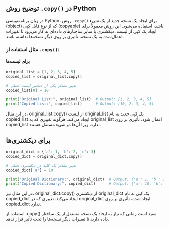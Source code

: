 ## توضیح روش `.copy()` در Python

در زبان برنامه‌نویسی Python، روش `.copy()` برای ایجاد یک نسخه جدید از یک شیء (object) که از نوع قابل کپی (copyable) باشد، استفاده می‌شود. این روش معمولاً برای ایجاد یک کپی از لیست، دیکشنری یا سایر ساختارهای داده‌ای به کار می‌رود تا تغییرات اعمال‌شده به یک نسخه، تأثیری بر روی دیگر نسخه‌ها نداشته باشد.

### مثال استفاده از `.copy()`:

#### برای لیست‌ها
```python
original_list = [1, 2, 3, 4, 5]
copied_list = original_list.copy()

# تغییر مقدار یکی از عناصر لیست اصلی
copied_list[0] = 10

print("Original List:", original_list)  # Output: [1, 2, 3, 4, 5]
print("Copied List:", copied_list)      # Output: [10, 2, 3, 4, 5]

```

در این مثال، original_list.copy() از لیست original_list یک کپی جدید به نام copied_list ایجاد می‌کند. هرگونه تغییری که به original_list اعمال شود، تأثیری بر روی copied_list ندارد، زیرا آن‌ها دو شیء مستقل هستند.


## برای دیکشنری‌ها

```python
original_dict = {'a': 1, 'b': 2, 'c': 3}
copied_dict = original_dict.copy()

# تغییر مقدار یک کلید در دیکشنری اصلی
copied_dict['a'] = 10

print("Original Dictionary:", original_dict)  # Output: {'a': 1, 'b': 2, 'c': 3}
print("Copied Dictionary:", copied_dict)      # Output: {'a': 10, 'b': 2, 'c': 3}
```

در این مثال نیز، original_dict.copy() از دیکشنری original_dict یک کپی به نام copied_dict ایجاد می‌کند. تغییری که در original_dict ایجاد شده، تأثیری بر روی copied_dict ندارد.

استفاده از .copy() مفید است زمانی که نیاز به ایجاد یک نسخه مستقل از یک ساختار داده دارید تا تغییرات دیگر نسخه‌ها را تحت تأثیر قرار ندهد.


